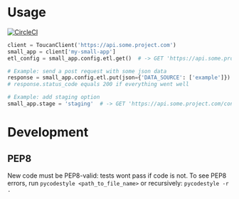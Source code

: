 # Usage

[![CircleCI](https://circleci.com/gh/ToucanToco/toucan-client.svg?style=svg)](https://circleci.com/gh/ToucanToco/toucan-client)


```python
client = ToucanClient('https://api.some.project.com')
small_app = client['my-small-app']
etl_config = small_app.config.etl.get()  # -> GET 'https://api.some.project.com/config/etl'

# Example: send a post request with some json data
response = small_app.config.etl.put(json={'DATA_SOURCE': ['example']})
# response.status_code equals 200 if everything went well

# Example: add staging option
small_app.stage = 'staging'  # -> GET 'https://api.some.project.com/config/etl?stage=staging'
```

# Development

## PEP8

New code must be PEP8-valid: tests wont pass if code is not.
To see PEP8 errors, run `pycodestyle <path_to_file_name>` or recursively: `pycodestyle -r .`
